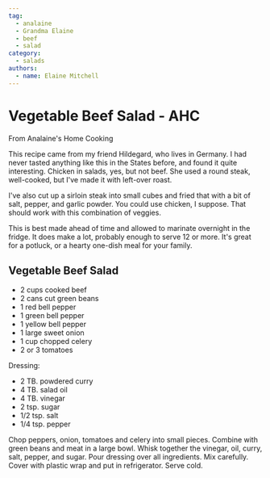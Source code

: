 ```yaml
---
tag:
  - analaine
  - Grandma Elaine
  - beef
  - salad
category:
  - salads
authors:
  - name: Elaine Mitchell
---
```


# Vegetable Beef Salad - AHC
From Analaine's Home Cooking

This recipe came from my friend Hildegard, who lives in Germany. I had never tasted anything
like this in the States before, and found it quite interesting. Chicken in salads, yes, but not beef.
She used a round steak, well-cooked, but I've made it with left-over roast.

I've also cut up a sirloin steak into small cubes and fried that with a bit of salt, pepper, and
garlic powder. You could use chicken, I suppose. That should work with this combination of
veggies.

This is best made ahead of time and allowed to marinate overnight in the fridge. It does make a
lot, probably enough to serve 12 or more. It's great for a potluck, or a hearty one-dish meal for
your family.

## Vegetable Beef Salad
* 2 cups cooked beef
* 2 cans cut green beans
* 1 red bell pepper
* 1 green bell pepper
* 1 yellow bell pepper
* 1 large sweet onion
* 1 cup chopped celery
* 2 or 3 tomatoes

Dressing:
* 2 TB. powdered curry
* 4 TB. salad oil
* 4 TB. vinegar
* 2 tsp. sugar
* 1/2 tsp. salt
* 1/4 tsp. pepper

Chop peppers, onion, tomatoes and celery into small pieces. Combine with green beans and
meat in a large bowl. Whisk together the vinegar, oil, curry, salt, pepper, and sugar. Pour
dressing over all ingredients. Mix carefully. Cover with plastic wrap and put in refrigerator.
Serve cold.